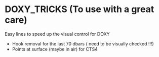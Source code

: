 # DOXY_TRICKS **(To use with a great care)** 
Easy lines to speed up the visual control for DOXY
  - Hook removal for the last 70 dbars ( need to be visually checked !!!) 
  - Points at surface (maybe in air) for CTS4   
